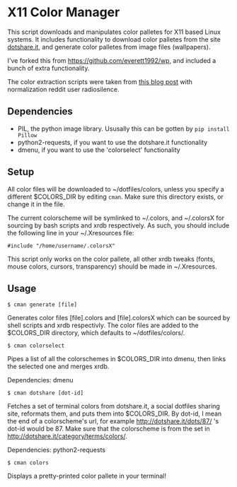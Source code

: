 # X11 Color Manager

This script downloads and manipulates color palletes for X11 based Linux systems. It includes functionality to download color palletes from the site [dotshare.it](http://dotshare.it), and generate color palletes from image files (wallpapers).

I've forked this from https://github.com/everett1992/wp, and included a bunch of extra functionality.

The color extraction scripts were taken from [this blog post](http://charlesleifer.com/blog/using-python-and-k-means-to-find-the-dominant-colors-in-images/)
 with normalization reddit user radiosilence.

## Dependencies

* PIL, the python image library. Ususally this can be gotten by `pip install Pillow`
* python2-requests, if you want to use the dotshare.it functionality
* dmenu, if you want to use the 'colorselect' functionality

## Setup

All color files will be downloaded to ~/dotfiles/colors, unless you specify a different $COLORS_DIR by editing `cman`. Make sure this directory exists, or change it in the file.

The current colorscheme will be symlinked to ~/.colors, and ~/.colorsX for sourcing by bash scripts and xrdb respectively. As such, you should include the following line in your ~/.Xresources file:

```
#include "/home/username/.colorsX"
```

This script only works on the color pallete, all other xrdb tweaks (fonts, mouse colors, cursors, transparency) should be made in ~/.Xresources.

## Usage

```
$ cman generate [file]
```

Generates color files [file].colors and [file].colorsX which can be sourced by shell scripts and xrdb respectivly. The color files are added to the $COLORS_DIR directory, which defaults to ~/dotfiles/colors/.

```
$ cman colorselect
```

Pipes a list of all the colorschemes in $COLORS_DIR into dmenu, then links the selected one and merges xrdb.

Dependencies: dmenu

```
$ cman dotshare [dot-id]
```

Fetches a set of terminal colors from dotshare.it, a social dotfiles sharing site, reformats them, and puts them into $COLORS_DIR. By dot-id, I mean the end of a colorscheme's url, for example http://dotshare.it/dots/87/ 's dot-id would be 87. Make sure that the colorscheme is from the set in http://dotshare.it/category/terms/colors/.

Dependencies: python2-requests

```
$ cman colors
```

Displays a pretty-printed color pallete in your terminal!

